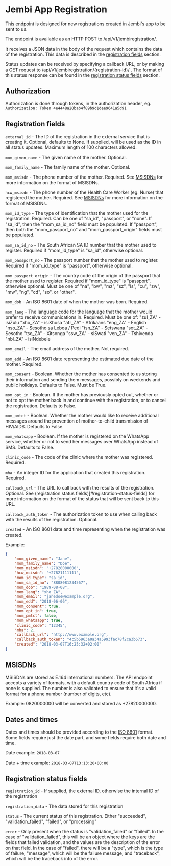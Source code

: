 # Jembi App Registration

This endpoint is designed for new registrations created in Jembi's app to be
sent to us.

The endpoint is available as an HTTP POST to /api/v1/jembiregistration/.

It receives a JSON data in the body of the request which contains the data of
the registration. This data is described in the [registration
fields](#registration-fields) section.

Status updates can be received by specifying a callback URL, or by making a GET
request to /api/v1/jembiregistration/{registration-id}/ . The format of this
status response can be found in the [registration status
fields](#registration-status-fields) section.


## Authorization

Authorization is done through tokens, in the authorization header,
eg. `Authorization: Token 4e4448a20bab4f89b9d1dee9641a5d91`


## Registration fields
`external_id` - The ID of the registration in the external service that is
creating it. Optional, defaults to None. If supplied, will be used as the ID in
all status updates. Maximum length of 100 characters allowed.

`mom_given_name` - The given name of the mother. Optional.

`mom_family_name` - The family name of the mother. Optional.

`mom_msisdn` - The phone number of the mother. Required. See
[MSISDNs](#msisdns) for more information on the format of MSISDNs.

`hcw_msisdn` - The phone number of the Health Care Worker (eg. Nurse) that
registered the mother. Required. See [MSISDNs](#msisdns) for more information
on the format of MSISDNs.

`mom_id_type` - The type of identification that the mother used for the
registration. Required. Can be one of "sa_id", "passport", or "none". If
"sa_id", then the "mom_sa_id_no" field must be populated. If "passport", then
both the "mom_passport_no" and "mom_passport_origin" fields must be populated.

`mom_sa_id_no` - The South African SA ID number that the mother used to
register. Required if "mom_id_type" is "sa_id", otherwise optional.

`mom_passport_no` - The passport number that the mother used to register.
Required if "mom_id_type" is "passport", otherwise optional.

`mom_passport_origin` - The country code of the origin of the passport that
the mother used to register. Required if "mom_id_type" is "passport", otherwise
optional. Must be one of "na", "bw", "mz", "sz", "ls", "cu", "zw", "mw", "ng",
"cd", "so", or "other".

`mom_dob` - An ISO 8601 date of when the mother was born. Required.

`mom_lang` - The language code for the language that the mother would prefer
to receive communications in. Required. Must be one of:
"zul_ZA" - isiZulu
"xho_ZA" - isiXhosa
"afr_ZA" - Afrikaans
"eng_ZA" - English
"nso_ZA" - Sesotho sa Leboa / Pedi
"tsn_ZA" - Setswana
"sot_ZA" - Sesotho
"tso_ZA" - Xitsonga
"ssw_ZA" - siSwati
"ven_ZA" - Tshivenda
"nbl_ZA" - isiNdebele

`mom_email` - The email address of the mother. Not required.

`mom_edd` - An ISO 8601 date representing the estimated due date of the
mother. Required.

`mom_consent` - Boolean. Whether the mother has consented to us storing their
information and sending them messages, possibly on weekends and public
holidays. Defaults to False. Must be True.

`mom_opt_in` - Boolean. If the mother has previously opted out, whether or
not to opt the mother back in and continue with the registration, or to cancel
the registration. Defaults to False.

`mom_pmtct` - Boolean. Whether the mother would like to receive additional
messages around the prevention of mother-to-child transmission of HIV/AIDS.
Defaults to False.

`mom_whatsapp` - Boolean. If the mother is registered on the WhatsApp
service, whether or not to send her messages over WhatsApp instead of SMS.
Defaults to False.

`clinic_code` - The code of the clinic where the mother was registered.
Required.

`mha` - An integer ID for the application that created this registration.
Required.

`callback_url` - The URL to call back with the results of the registration.
Optional. See (registration status fields)[#registration-status-fields] for
more information on the format of the status that will be sent back to this
URL.

`callback_auth_token` - The authorization token to use when calling back with
the results of the registration. Optional.

`created` - An ISO 8601 date and time representing when the registration was
created.

Example:
```json
{
    "mom_given_name": "Jane",
    "mom_family_name": "Doe",
    "mom_msisdn": "+27820000000",
    "hcw_msisdn": "+27821111111",
    "mom_id_type": "sa_id",
    "mom_sa_id_no": "8808081234567",
    "mom_dob": "1989-08-08",
    "mom_lang": "xho_ZA",
    "mom_email": "janedoe@example.org",
    "mom_edd": "2018-06-06",
    "mom_consent": true,
    "mom_opt_in": true,
    "mom_pmtct": false,
    "mom_whatsapp": true,
    "clinic_code": "12345",
    "mha": 2,
    "callback_url": "http://www.example.org",
    "callback_auth_token": "4c5b5963a0a34a5993fac78f2ca3b673",
    "created": "2018-03-07T16:25:32+02:00"
}
```


## MSISDNs
MSISDNs are stored as E.164 international numbers. The API endpoint accepts a
variety of formats, with a default country code of South Africa if none is
supplied. The number is also validated to ensure that it's a valid format for a
phone number (number of digits, etc).

Example: 0820000000 will be converted and stored as +27820000000.


## Dates and times
Dates and times should be provided according to the [ISO
8601](https://en.wikipedia.org/wiki/ISO_8601) format. Some fields require just
the date part, and some fields require both date and time.

Date example: `2018-03-07`

Date + time example: `2018-03-07T13:13:20+00:00`


## Registration status fields
`registration_id` - If supplied, the external ID, otherwise the internal ID of
the registration

`registration_data` - The data stored for this registration

`status` - The current status of this registration. Either "succeeded",
"validation_failed", "failed", or "processing"

`error` - Only present when the status is "validation_failed" or "failed". In
the case of "validation_failed", this will be an object where the keys are the
fields that failed validation, and the values are the description of the error
on that field. In the case of "failed", there will be a "type", which is the
type of failure, "message", which will be the failure message, and "traceback",
which will be the traceback info of the error.
